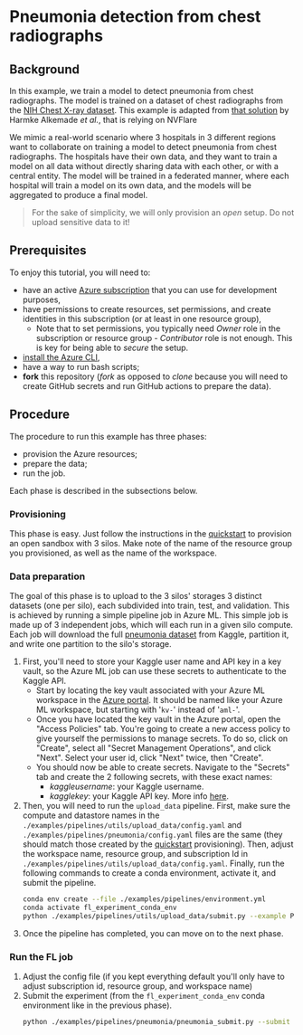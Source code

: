 # Pneumonia detection from chest radiographs

## Background
In this example, we train a model to detect pneumonia from chest radiographs. The model is trained on a dataset of chest radiographs from the [NIH Chest X-ray dataset](https://www.kaggle.com/nih-chest-xrays/data). This example is adapted from [that solution](https://github.com/Azure/medical-imaging/tree/main/federated-learning) by Harmke Alkemade _et al._, that is relying on NVFlare

We mimic a real-world scenario where 3 hospitals in 3 different regions want to collaborate on training a model to detect pneumonia from chest radiographs. The hospitals have their own data, and they want to train a model on all data without directly sharing data with each other, or with a central entity. The model will be trained in a federated manner, where each hospital will train a model on its own data, and the models will be aggregated to produce a final model.

> For the sake of simplicity, we will only provision an _open_ setup. Do not upload sensitive data to it! 

## Prerequisites
To enjoy this tutorial, you will need to:
- have an active [Azure subscription](https://azure.microsoft.com) that you can use for development purposes,
- have permissions to create resources, set permissions, and create identities in this subscription (or at least in one resource group),
  - Note that to set permissions, you typically need _Owner_ role in the subscription or resource group - _Contributor_ role is not enough. This is key for being able to _secure_ the setup.
- [install the Azure CLI](https://learn.microsoft.com/en-us/cli/azure/install-azure-cli),
- have a way to run bash scripts;
- **fork** this repository (_fork_ as opposed to _clone_ because you will need to create GitHub secrets and run GitHub actions to prepare the data).

## Procedure
The procedure to run this example  has three phases:
- provision the Azure resources;
- prepare the data;
- run the job.

Each phase is described in the subsections below.

### Provisioning
This phase is easy. Just follow the instructions in the [quickstart](../quickstart.md) to provision an open sandbox with 3 silos. Make note of the name of the resource group you provisioned, as well as the name of the workspace.

### Data preparation
The goal of this phase is to upload to the 3 silos' storages 3 distinct datasets (one per silo), each subdivided into train, test, and validation. This is achieved by running a simple pipeline job in Azure ML. This simple job is made up of 3 independent jobs, which will each run in a given silo compute. Each job will download the full [pneumonia dataset](https://www.kaggle.com/datasets/paultimothymooney/chest-xray-pneumonia) from Kaggle, partition it, and write one partition to the silo's storage.

1. First, you'll need to store your Kaggle user name and API key in a key vault, so the Azure ML job can use these secrets to authenticate to the Kaggle API.
    - Start by locating the key vault associated with your Azure ML workspace in the [Azure portal](https://portal.azure.com). It should be named like your Azure ML workspace, but starting with '`kv-`' instead of '`aml-`'.
    - Once you have located the key vault in the Azure portal, open the "Access Policies" tab. You're going to create a new access policy to give yourself the permissions to manage secrets. To do so, click on "Create", select all "Secret Management Operations", and click "Next". Select your user id, click "Next" twice, then "Create".
    - You should now be able to create secrets. Navigate to the "Secrets" tab and create the 2 following secrets, with these exact names:
      - _kaggleusername_: your Kaggle username.
      - _kagglekey_: your Kaggle API key. More info [here](https://www.kaggle.com/docs/api).
2. Then, you will need to run the `upload_data` pipeline. First, make sure the compute and datastore names in the `./examples/pipelines/utils/upload_data/config.yaml` and `./examples/pipelines/pneumonia/config.yaml` files are the same (they should match those created by the [quickstart](../quickstart.md) provisioning). Then, adjust the workspace name, resource group, and subscription Id in `./examples/pipelines/utils/upload_data/config.yaml`. Finally, run the following commands to create a conda environment, activate it, and submit the pipeline.
    ```bash
    conda env create --file ./examples/pipelines/environment.yml
    conda activate fl_experiment_conda_env
    python ./examples/pipelines/utils/upload_data/submit.py --example PNEUMONIA --submit
    ```
3. Once the pipeline has completed, you can move on to the next phase. 

### Run the FL job

1. Adjust the config file (if you kept everything default you'll only have to adjust subscription id, resource group, and workspace name)
2. Submit the experiment (from the `fl_experiment_conda_env` conda environment like in the previous phase).
   ```bash
   python ./examples/pipelines/pneumonia/pneumonia_submit.py --submit
   ```